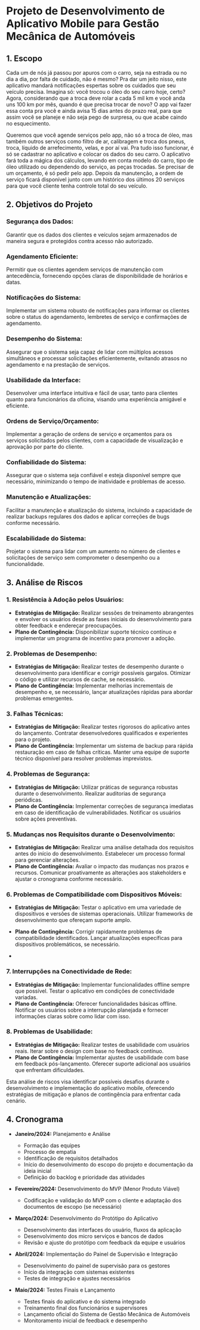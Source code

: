 # Projeto de Desenvolvimento de Aplicativo Mobile para Gestão Mecânica de Automóveis

## 1. Escopo

Cada um de nós já passou por apuros com o carro, seja na estrada ou no dia a dia, por falta de cuidado, não é mesmo? Pra dar um jeito nisso, este aplicativo mandará notificações espertas sobre os cuidados que seu veículo precisa. Imagina só: você trocou o óleo do seu carro hoje, certo? Agora, considerando que a troca deve rolar a cada 5 mil km e você anda uns 100 km por mês, quando é que precisa trocar de novo? O app vai fazer essa conta pra você e ainda avisa 15 dias antes do prazo real, para que assim você se planeje e não seja pego de surpresa, ou que acabe caindo no esquecimento.

Queremos que você agende serviços pelo app, não só a troca de óleo, mas também outros serviços como filtro de ar, calibragem e troca dos pneus, troca, líquido de arrefecimento, velas, e por aí vai. Pra tudo isso funcionar, é só se cadastrar no aplicativo e colocar os dados do seu carro. O aplicativo fará toda a mágica dos cálculos, levando em conta modelo do carro, tipo de óleo utilizado ou dependendo do serviço, as peças trocadas. Se precisar de um orçamento, é só pedir pelo app. Depois da manutenção, a ordem de serviço ficará disponível junto com um histórico dos últimos 20 serviços para que você cliente tenha controle total do seu veículo.

## 2. Objetivos do Projeto

### Segurança dos Dados:
Garantir que os dados dos clientes e veículos sejam armazenados de maneira segura e protegidos contra acesso não autorizado.

### Agendamento Eficiente:
Permitir que os clientes agendem serviços de manutenção com antecedência, fornecendo opções claras de disponibilidade de horários e datas.

### Notificações do Sistema:
Implementar um sistema robusto de notificações para informar os clientes sobre o status do agendamento, lembretes de serviço e confirmações de agendamento.

### Desempenho do Sistema:
Assegurar que o sistema seja capaz de lidar com múltiplos acessos simultâneos e processar solicitações eficientemente, evitando atrasos no agendamento e na prestação de serviços.

### Usabilidade da Interface:
Desenvolver uma interface intuitiva e fácil de usar, tanto para clientes quanto para funcionários da oficina, visando uma experiência amigável e eficiente.

### Ordens de Serviço/Orçamento:
Implementar a geração de ordens de serviço e orçamentos para os serviços solicitados pelos clientes, com a capacidade de visualização e aprovação por parte do cliente.

### Confiabilidade do Sistema:
Assegurar que o sistema seja confiável e esteja disponível sempre que necessário, minimizando o tempo de inatividade e problemas de acesso.

### Manutenção e Atualizações:
Facilitar a manutenção e atualização do sistema, incluindo a capacidade de realizar backups regulares dos dados e aplicar correções de bugs conforme necessário.

### Escalabilidade do Sistema:
Projetar o sistema para lidar com um aumento no número de clientes e solicitações de serviço sem comprometer o desempenho ou a funcionalidade.


## 3. Análise de Riscos

### 1. Resistência à Adoção pelos Usuários:

- **Estratégias de Mitigação:** Realizar sessões de treinamento abrangentes e envolver os usuários desde as fases iniciais do desenvolvimento para obter feedback e endereçar preocupações.
- **Plano de Contingência:** Disponibilizar suporte técnico contínuo e implementar um programa de incentivo para promover a adoção.

### 2. Problemas de Desempenho:

- **Estratégias de Mitigação:** Realizar testes de desempenho durante o desenvolvimento para identificar e corrigir possíveis gargalos. Otimizar o código e utilizar recursos de cache, se necessário.
- **Plano de Contingência:** Implementar melhorias incrementais de desempenho e, se necessário, lançar atualizações rápidas para abordar problemas emergentes.

### 3. Falhas Técnicas:

- **Estratégias de Mitigação:** Realizar testes rigorosos do aplicativo antes do lançamento. Contratar desenvolvedores qualificados e experientes para o projeto.
- **Plano de Contingência:** Implementar um sistema de backup para rápida restauração em caso de falhas críticas. Manter uma equipe de suporte técnico disponível para resolver problemas imprevistos.

### 4. Problemas de Segurança:

- **Estratégias de Mitigação:** Utilizar práticas de segurança robustas durante o desenvolvimento. Realizar auditorias de segurança periódicas.
- **Plano de Contingência:** Implementar correções de segurança imediatas em caso de identificação de vulnerabilidades. Notificar os usuários sobre ações preventivas.

### 5. Mudanças nos Requisitos durante o Desenvolvimento:

- **Estratégias de Mitigação:** Realizar uma análise detalhada dos requisitos antes do início do desenvolvimento. Estabelecer um processo formal para gerenciar alterações.
- **Plano de Contingência:** Avaliar o impacto das mudanças nos prazos e recursos. Comunicar proativamente as alterações aos stakeholders e ajustar o cronograma conforme necessário.

### 6. Problemas de Compatibilidade com Dispositivos Móveis:

- **Estratégias de Mitigação:** Testar o aplicativo em uma variedade de dispositivos e versões de sistemas operacionais. Utilizar frameworks de desenvolvimento que ofereçam suporte amplo.
- **Plano de Contingência:** Corrigir rapidamente problemas de compatibilidade identificados. Lançar atualizações específicas para dispositivos problemáticos, se necessário.

- 
### 7. Interrupções na Conectividade de Rede:

- **Estratégias de Mitigação:** Implementar funcionalidades offline sempre que possível. Testar o aplicativo em condições de conectividade variadas.
- **Plano de Contingência:** Oferecer funcionalidades básicas offline. Notificar os usuários sobre a interrupção planejada e fornecer informações claras sobre como lidar com isso.

### 8. Problemas de Usabilidade:

- **Estratégias de Mitigação:** Realizar testes de usabilidade com usuários reais. Iterar sobre o design com base no feedback contínuo.
- **Plano de Contingência:** Implementar ajustes de usabilidade com base em feedback pós-lançamento. Oferecer suporte adicional aos usuários que enfrentam dificuldades.

Esta análise de riscos visa identificar possíveis desafios durante o desenvolvimento e implementação do aplicativo mobile, oferecendo estratégias de mitigação e planos de contingência para enfrentar cada cenário.

## 4. Cronograma

- **Janeiro/2024:** Planejamento e Análise
  - Formação das equipes
  - Processo de empatia
  - Identificação de requisitos detalhados
  - Início do desenvolvimento do escopo do projeto e documentação da ideia inicial
  - Definição do backlog e prioridade das atividades

- **Fevereiro/2024:** Desenvolvimento do MVP (Menor Produto Viável)
  - Codificação e validação do MVP com o cliente e adaptação dos documentos de escopo (se necessário)

- **Março/2024:** Desenvolvimento do Protótipo do Aplicativo
  - Desenvolvimento das interfaces do usuário, fluxos da aplicação
  - Desenvolvimento dos micro serviços e bancos de dados
  - Revisão e ajuste do protótipo com feedback da equipe e usuários

- **Abril/2024:** Implementação do Painel de Supervisão e Integração
  - Desenvolvimento do painel de supervisão para os gestores
  - Início da integração com sistemas existentes
  - Testes de integração e ajustes necessários

- **Maio/2024:** Testes Finais e Lançamento
  - Testes finais do aplicativo e do sistema integrado
  - Treinamento final dos funcionários e supervisores
  - Lançamento oficial do Sistema de Gestão Mecânica de Automóveis
  - Monitoramento inicial de feedback e desempenho


